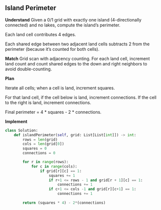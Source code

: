 ## Island Perimeter
**Understand**
Given a 0/1 grid with exactly one island (4-directionally connected) and no lakes, compute the island’s perimeter.

Each land cell contributes 4 edges.

Each shared edge between two adjacent land cells subtracts 2 from the perimeter (because it’s counted for both cells).

**Match**
Grid scan with adjacency counting. For each land cell, increment land count and count shared edges to the down and right neighbors to avoid double-counting.

**Plan**

Iterate all cells; when a cell is land, increment squares.

For that land cell, if the cell below is land, increment connections. If the cell to the right is land, increment connections.

Final perimeter = 4 * squares - 2 * connections.


**Implement**
```py
class Solution:
    def islandPerimeter(self, grid: List[List[int]]) -> int:
        rows = len(grid)
        cols = len(grid[0])
        squares = 0
        connections = 0

        for r in range(rows):
            for c in range(cols):
                if grid[r][c] == 1:
                    squares += 1
                    if r+1 <= rows - 1 and grid[r + 1][c] == 1:
                        connections += 1
                    if c+1 <= cols -1 and grid[r][c+1] == 1:
                        connections += 1
                    
        return (squares * 4) - 2*(connections)
```
